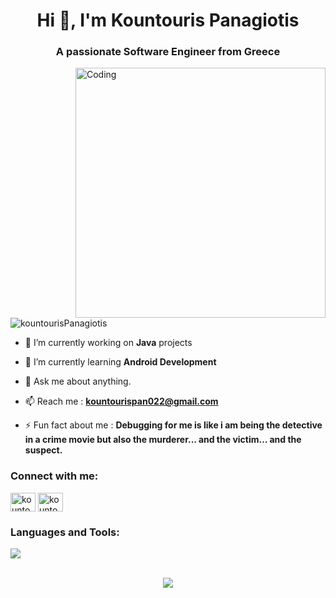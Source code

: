 <h1 align="center">Hi 👋, I'm Kountouris Panagiotis</h1>
<h3 align="center">A passionate Software Engineer from Greece</h3>
<img align="right" alt="Coding" width="400" src="https://cdn.dribbble.com/users/1162077/screenshots/3848914/programmer.gif">


<p align="left"> <img src="https://komarev.com/ghpvc/?username=kountourispanagiotis&label=Profile%20views&color=0e75b6&style=flat" alt="kountourisPanagiotis" /> </p>

- 🔭 I’m currently working on **Java** projects

- 🌱 I’m currently learning **Android Development**

- 💬 Ask me about anything.

- 📫 Reach me : **kountourispan022@gmail.com**

- ⚡ Fun fact about me : **Debugging for me is like i am being the detective </br>  in a crime movie 
but also the murderer... and the victim... and the suspect.**

<h3 align="left">Connect with me:</h3>
<a href="https://linkedin.com/in/kountouris-panagiotis" target="blank"><img align="center" src="https://raw.githubusercontent.com/rahuldkjain/github-profile-readme-generator/master/src/images/icons/Social/linked-in-alt.svg" alt="kountouris-panagiotis" height="30" width="40" /></a>
<a href="https://stackoverflow.com/users/20271835/kountouris-panagiotis" target="blank"><img align="center" src="https://raw.githubusercontent.com/rahuldkjain/github-profile-readme-generator/master/src/images/icons/Social/stack-overflow.svg" alt="kountouris-panagiotis" height="30" width="40" /></a>
</p>

<h3 align="left">Languages and Tools:</h3>
<a href="https://skillicons.dev">
    <img src="https://skillicons.dev/icons?i=angular,bash,bootstrap,cs,css,docker,dotnet,figma,firebase,git,gradle,hibernate,html,idea,java,js,md,maven,mongodb,mysql,nodejs,postman,py,spring,selenium,ts" />
</a>
<br>
<br>
<div align="center">
  
![](http://github-profile-summary-cards.vercel.app/api/cards/repos-per-language?username=kountourispanagiotis&theme=2077)   
</div>


